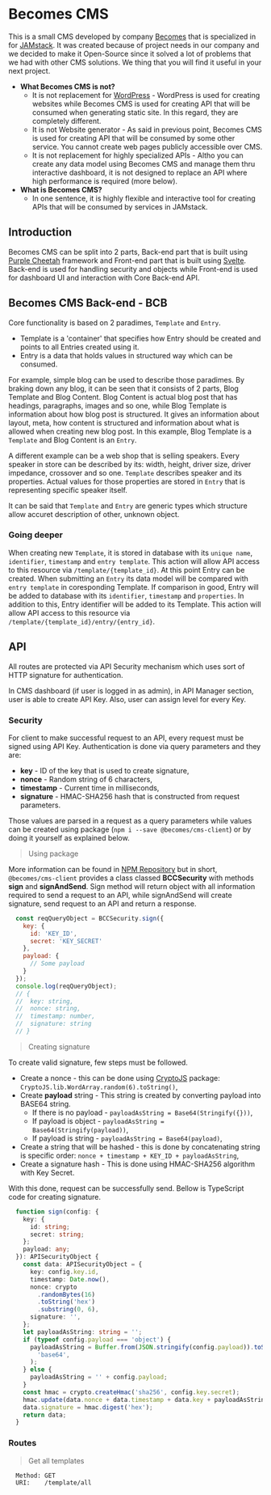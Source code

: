 # Becomes CMS

This is a small CMS developed by company [Becomes](https://becomes.co) that is specialized in for [JAMstack](https://jamstack.org/). It was created because of project needs in our company and we decided to make it Open-Source since it solved a lot of problems that we had with other CMS solutions. We thing that you will find it useful in your next project.

- **What Becomes CMS is not?**
  - It is not replacement for [WordPress](https://wordpress.com/) - WordPress is used for creating websites while Becomes CMS is used for creating API that will be consumed when generating static site. In this regard, they are completely different.
  - It is not Website generator - As said in previous point, Becomes CMS is used for creating API that will be consumed by some other service. You cannot create web pages publicly accessible over CMS.
  - It is not replacement for highly specialized APIs - Altho you can create any data model using Becomes CMS and manage them thru interactive dashboard, it is not designed to replace an API where high performance is required (more below).
- **What is Becomes CMS?**
  - In one sentence, it is highly flexible and interactive tool for creating APIs that will be consumed by services in JAMstack.

## Introduction

Becomes CMS can be split into 2 parts, Back-end part that is built using [Purple Cheetah](https://purple-cheetah.com) framework and Front-end part that is built using [Svelte](https://svelte.dev). Back-end is used for handling security and objects while Front-end is used for dashboard UI and interaction with Core Back-end API.

## Becomes CMS Back-end - BCB

Core functionality is based on 2 paradimes, `Template` and `Entry`.

- Template is a 'container' that specifies how Entry should be created and points to all Entries created using it.
- Entry is a data that holds values in structured way which can be consumed.

For example, simple blog can be used to describe those paradimes. By braking down any blog, it can be seen that it consists of 2 parts, Blog Template and Blog Content. Blog Content is actual blog post that has headings, paragraphs, images and so one, while Blog Template is information about how blog post is structured. It gives an information about layout, meta, how content is structured and information about what is allowed when creating new blog post. In this example, Blog Template is a `Template` and Blog Content is an `Entry`.

A different example can be a web shop that is selling speakers. Every speaker in store can be described by its: width, height, driver size, driver impedance, crossover and so one. `Template` describes speaker and its properties. Actual values for those properties are stored in `Entry` that is representing specific speaker itself.

It can be said that `Template` and `Entry` are generic types which structure allow accuret description of other, unknown object.

### Going deeper

When creating new `Template`, it is stored in database with its `unique name`, `identifier`, `timestamp` and `entry template`. This action will allow API access to this resource via `/template/{template_id}`. At this point Entry can be created. When submitting an `Entry` its data model will be compared with `entry template` in coresponding Template. If comparison in good, Entry will be added to database with its `identifier`, `timestamp` and `properties`. In addition to this, Entry identifier will be added to its Template. This action will allow API access to this resource via `/template/{template_id}/entry/{entry_id}`.

## API

All routes are protected via API Security mechanism which uses sort of HTTP signature for authentication. 

In CMS dashboard (if user is logged in as admin), in API Manager section, user is able to create API Key. Also, user can assign level for every Key.

### Security

For client to make successful request to an API, every request must be signed using API Key. Authentication is done via query parameters and they are:

- **key** - ID of the key that is used to create signature,
- **nonce** - Random string of 6 characters,
- **timestamp** - Current time in milliseconds,
- **signature** - HMAC-SHA256 hash that is constructed from request parameters.

Those values are parsed in a request as a query parameters while values can be created using package (`npm i --save @becomes/cms-client`) or by doing it yourself as explained below.

> Using package

More information can be found in [NPM Repository]() but in short, `@becomes/cms-client` provides a class classed **BCCSecurity** with methods **sign** and **signAndSend**. Sign method will return object with all information required to send a request to an API, while signAndSend will create signature, send request to an API and return a response.

```js
  const reqQueryObject = BCCSecurity.sign({
    key: {
      id: 'KEY_ID',
      secret: 'KEY_SECRET'
    },
    payload: {
      // Some payload
    }
  });
  console.log(reqQueryObject);
  // {
  //  key: string,
  //  nonce: string,
  //  timestamp: number,
  //  signature: string
  // }
```

> Creating signature

To create valid signature, few steps must be followed.

- Create a nonce - this can be done using [CryptoJS]() package: `CryptoJS.lib.WordArray.random(6).toString()`,
- Create **payload** string - This string is created by converting payload into BASE64 string.
  - If there is no payload - `payloadAsString = Base64(Stringify({}))`,
  - If payload is object - `payloadAsString = Base64(Stringify(payload))`,
  - If payload is string - `payloadAsString = Base64(payload)`,
- Create a string that will be hashed - this is done by concatenating string is specific order: `nonce + timestamp + KEY_ID + payloadAsString`,
- Create a signature hash - This is done using HMAC-SHA256 algorithm with Key Secret.

With this done, request can be successfully send. Bellow is TypeScript code for creating signature.

```ts
  function sign(config: {
    key: {
      id: string;
      secret: string;
    };
    payload: any;
  }): APISecurityObject {
    const data: APISecurityObject = {
      key: config.key.id,
      timestamp: Date.now(),
      nonce: crypto
        .randomBytes(16)
        .toString('hex')
        .substring(0, 6),
      signature: '',
    };
    let payloadAsString: string = '';
    if (typeof config.payload === 'object') {
      payloadAsString = Buffer.from(JSON.stringify(config.payload)).toString(
        'base64',
      );
    } else {
      payloadAsString = '' + config.payload;
    }
    const hmac = crypto.createHmac('sha256', config.key.secret);
    hmac.update(data.nonce + data.timestamp + data.key + payloadAsString);
    data.signature = hmac.digest('hex');
    return data;
  }
```

### Routes

> Get all templates

```text
  Method: GET
  URI:    /template/all
```